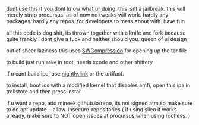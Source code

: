 dont use this if you dont know what ur doing. this isnt a jailbreak. this will merely strap procursus. as of now no tweaks will work. hardly any packages. hardly any repos. for developers to mess about with. have fun 

all this code is dog shit, its thrown together with a knife and fork because quite frankly i dont give a fuck and neither should you. queen of ui design

out of sheer laziness this uses [SWCompression](https://github.com/tsolomko/SWCompression) for opening up the tar file 

to build just run `make` in root, needs xcode and other shittery

if u cant build ipa, use [nightly.link](https://nightly.link/elihwyma/Pogo/workflows/build/main/Pogo) or the artifact.

to install, boot ios with a modified kernel that disables amfi, open this ipa in trollstore and then press install

if u want a repo, add mineek.github.io/repo, its not signed atm so make sure to do apt update --allow-insecure-repositories ( if using sileo it works already, make sure to NOT open issues at procursus when using rootless. )
